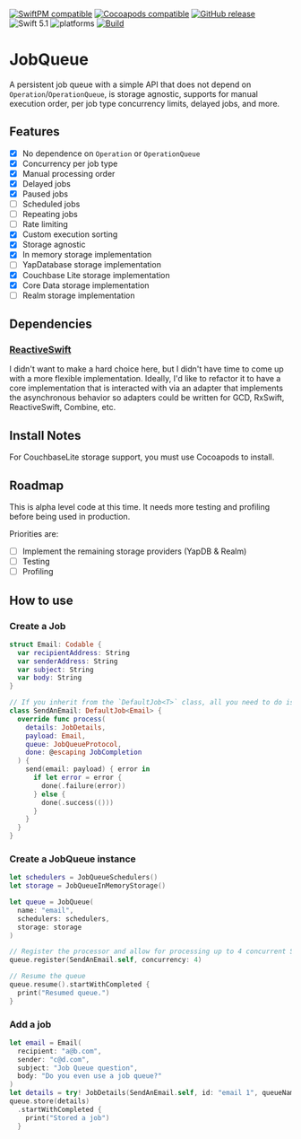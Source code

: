 [![SwiftPM compatible](https://img.shields.io/badge/SwiftPM-compatible-orange.svg)](#swift-package-manager) [![Cocoapods compatible](https://img.shields.io/cocoapods/v/JobQueue)](https://cocoapods.org/pods/JobQueue) [![GitHub release](https://img.shields.io/github/release/Tundaware/JobQueue.svg)](https://github.com/Tundaware/JobQueue/releases) ![Swift 5.1](https://img.shields.io/badge/Swift-5.1-orange.svg) ![platforms](https://img.shields.io/cocoapods/p/JobQueue)
[![Build](https://github.com/Tundaware/JobQueue/workflows/Build/badge.svg)](https://github.com/Tundaware/JobQueue/actions?query=workflow%3ABuild)
# JobQueue

A persistent job queue with a simple API that does not depend on `Operation`/`OperationQueue`, is storage agnostic, supports for manual execution order, per job type concurrency limits, delayed jobs, and more.

## Features

- [x] No dependence on `Operation` or `OperationQueue`
- [x] Concurrency per job type
- [x] Manual processing order
- [x] Delayed jobs
- [x] Paused jobs
- [ ] Scheduled jobs
- [ ] Repeating jobs
- [ ] Rate limiting
- [x] Custom execution sorting
- [x] Storage agnostic
- [x] In memory storage implementation
- [ ] YapDatabase storage implementation
- [x] Couchbase Lite storage implementation
- [x] Core Data storage implementation
- [ ] Realm storage implementation

## Dependencies
### [ReactiveSwift](https://github.com/ReactiveCocoa/ReactiveSwift)
I didn't want to make a hard choice here, but I didn't have time to come up with a more
flexible implementation.
Ideally, I'd like to refactor it to have a core implementation that is
interacted with via an adapter that implements the asynchronous behavior so adapters
could be written for GCD, RxSwift, ReactiveSwift, Combine, etc.

## Install Notes
For CouchbaseLite storage support, you must use Cocoapods to install.

## Roadmap

This is alpha level code at this time. It needs more testing and profiling before being used in production.

Priorities are:
- [ ] Implement the remaining storage providers (YapDB & Realm)
- [ ] Testing
- [ ] Profiling

## How to use

### Create a Job

```swift
struct Email: Codable {
  var recipientAddress: String
  var senderAddress: String
  var subject: String
  var body: String
}

// If you inherit from the `DefaultJob<T>` class, all you need to do is override and implement the `process(?)` function
class SendAnEmail: DefaultJob<Email> {
  override func process(
    details: JobDetails,
    payload: Email,
    queue: JobQueueProtocol,
    done: @escaping JobCompletion
  ) {
    send(email: payload) { error in
      if let error = error {
        done(.failure(error))
      } else {
        done(.success(()))
      }
    }
  }
}
```

### Create a JobQueue instance

```swift
let schedulers = JobQueueSchedulers()
let storage = JobQueueInMemoryStorage()

let queue = JobQueue(
  name: "email",
  schedulers: schedulers,
  storage: storage
)

// Register the processor and allow for processing up to 4 concurrent SendEmail jobs
queue.register(SendAnEmail.self, concurrency: 4)

// Resume the queue
queue.resume().startWithCompleted {
  print("Resumed queue.")
}
```

### Add a job

```swift
let email = Email(
  recipient: "a@b.com",
  sender: "c@d.com",
  subject: "Job Queue question",
  body: "Do you even use a job queue?"
)
let details = try! JobDetails(SendAnEmail.self, id: "email 1", queueName: queue.name, payload: email)
queue.store(details)
  .startWithCompleted {
    print("Stored a job")
  }
```
